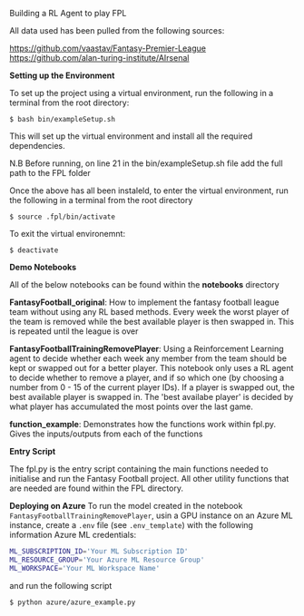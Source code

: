 Building a RL Agent to play FPL

All data used has been pulled from the following sources: 

https://github.com/vaastav/Fantasy-Premier-League
https://github.com/alan-turing-institute/AIrsenal

**Setting up the Environment**

To set up the project using a virtual environment, run the following in a terminal from the root directory:

```
$ bash bin/exampleSetup.sh
```

This will set up the virtual environment and install all the required dependencies. 


N.B Before running, on line 21 in the bin/exampleSetup.sh file add the full path to the FPL folder 

Once the above has all been instaleld, to enter the virtual environment, run the following in a terminal from the root directory

```
$ source .fpl/bin/activate

```

To exit the virtual environemnt:

```
$ deactivate

```

**Demo Notebooks**


All of the below notebooks can be found within the **notebooks** directory

**FantasyFootball_original**: How to implement the fantasy football league team without using any RL based methods. Every week the worst player of the team is removed while the best available player is then swapped in. This is repeated until the league is over

**FantasyFootballTrainingRemovePlayer**: Using a Reinforcement Learning agent to decide whether each week any member from the team should be kept or swapped out for a better player. This notebook only uses a RL agent to decide whether to remove a player, and if so which one (by choosing a number from 0 - 15 of the current player IDs). If a player is swapped out, the best available player is swapped in. The 'best availabe player' is decided by what player has accumulated the most points over the last game.

**function_example**: Demonstrates how the functions work within fpl.py. Gives the inputs/outputs from each of the functions

**Entry Script**

The fpl.py is the entry script containing the main functions needed to initialise and run the Fantasy Football project. All other utility functions that are needed are found within the FPL directory. 

**Deploying on Azure**
To run the model created in the notebook `FantasyFootballTrainingRemovePlayer`, usin a GPU instance on an Azure ML instance, create a `.env` file (see `.env_template`) with the following information Azure ML credentials:

```bash
ML_SUBSCRIPTION_ID='Your ML Subscription ID'
ML_RESOURCE_GROUP='Your Azure ML Resource Group'
ML_WORKSPACE='Your ML Workspace Name'
```


and run the following script

```bash
$ python azure/azure_example.py
```

